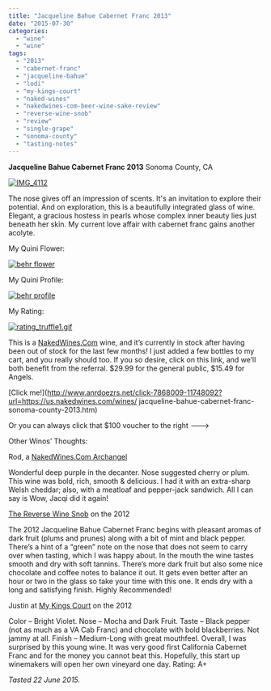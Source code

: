 ```yaml
---
title: "Jacqueline Bahue Cabernet Franc 2013"
date: "2015-07-30"
categories: 
  - "wine"
  - "wine"
tags: 
  - "2013"
  - "cabernet-franc"
  - "jacqueline-bahue"
  - "lodi"
  - "my-kings-court"
  - "naked-wines"
  - "nakedwines-com-beer-wine-sake-review"
  - "reverse-wine-snob"
  - "review"
  - "single-grape"
  - "sonoma-county"
  - "tasting-notes"
---
```


**Jacqueline Bahue Cabernet Franc 2013** Sonoma County, CA

[![IMG_4112](http://s3.amazonaws.com/thegourmez-wpmedia/2015/07/IMG_4112-334x500.jpg)](http://s3.amazonaws.com/thegourmez-wpmedia/2015/07/IMG_4112.jpg)

The nose gives off an impression of scents. It's an invitation to explore their potential. And on exploration, this is a beautifully integrated glass of wine. Elegant, a gracious hostess in pearls whose complex inner beauty lies just beneath her skin. My current love affair with cabernet franc gains another acolyte.

My Quini Flower:

[![behr flower](http://s3.amazonaws.com/thegourmez-wpmedia/2015/07/behr-flower-145x150.jpg)](http://s3.amazonaws.com/thegourmez-wpmedia/2015/07/behr-flower.jpg)

My Quini Profile:

[![behr profile](http://s3.amazonaws.com/thegourmez-wpmedia/2015/07/behr-profile-921x1024.jpg)](http://s3.amazonaws.com/thegourmez-wpmedia/2015/07/behr-profile.jpg)

My Rating:

[![rating_truffle1.gif](http://s3.amazonaws.com/thegourmez-wpmedia/2015/01/rating_truffle1.gif)](http://s3.amazonaws.com/thegourmez-wpmedia/2015/01/rating_truffle1.gif)

This is a [NakedWines.Com](http://thegourmez.com/2014/09/18/naked-wines-advertising/) wine, and it’s currently in stock after having been out of stock for the last few months! I just added a few bottles to my cart, and you really should too. If you so desire, click on this link, and we’ll both benefit from the referral. $29.99 for the general public, $15.49 for Angels.

[Click me!](http://www.anrdoezrs.net/click-7868009-11748092?url=https://us.nakedwines.com/wines/ jacqueline-bahue-cabernet-franc-sonoma-county-2013.htm)

Or you can always click that $100 voucher to the right --->

Other Winos’ Thoughts:

Rod, a [NakedWines.Com Archangel](https://us.nakedwines.com/wines/jacqueline-bahue-cabernet-franc-sonoma-county-2013.htm)

Wonderful deep purple in the decanter. Nose suggested cherry or plum. This wine was bold, rich, smooth & delicious. I had it with an extra-sharp Welsh cheddar; also, with a meatloaf and pepper-jack sandwich. All I can say is Wow, Jacqi did it again!

[The Reverse Wine Snob](http://www.reversewinesnob.com/2014/04/jacqueline-bahue-cabernet-franc.html) on the 2012

The 2012 Jacqueline Bahue Cabernet Franc begins with pleasant aromas of dark fruit (plums and prunes) along with a bit of mint and black pepper. There’s a hint of a “green” note on the nose that does not seem to carry over when tasting, which I was happy about. In the mouth the wine tastes smooth and dry with soft tannins. There’s more dark fruit but also some nice chocolate and coffee notes to balance it out. It gets even better after an hour or two in the glass so take your time with this one. It ends dry with a long and satisfying finish. Highly Recommended!

Justin at [My Kings Court](http://mykingscourt.com/2014/03/12/wine-review-2012-jacqueline-bahue-lodi-cabernet-franc/) on the 2012

Color – Bright Violet. Nose – Mocha and Dark Fruit. Taste – Black pepper (not as much as a VA Cab Franc) and chocolate with bold blackberries. Not jammy at all. Finish – Medium-Long with great mouthfeel. Overall, I was surprised by this young wine. It was very good first California Cabernet Franc and for the money you cannot beat this. Hopefully, this start up winemakers will open her own vineyard one day. Rating: A+

_Tasted 22 June 2015._
